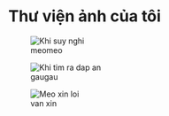 <!DOCTYPE html>
<html lang="vi">
<head>
  <meta charset="UTF-8" />
  <meta name="viewport" content="width=device-width, initial-scale=1.0">
  <title>Thư viện ảnh tương tác</title>
  <link rel="stylesheet" href="styles.css">
  <script src="script.js" defer></script>
</head>
<body>
  <h1>Thư viện ảnh của tôi</h1>
  <section id="gallery">
    <figure>
      <img src="https://encrypted-tbn0.gstatic.com/images?q=tbn:ANd9GcSRqm0U3fUwxB1ZPX1udrS6E0rsXmTFbhOs8A&s" alt="Khi suy nghi" />
      <figcaption>meomeo</figcaption>
    </figure>
    <figure>
      <img src="https://encrypted-tbn0.gstatic.com/images?q=tbn:ANd9GcTXElAF0z6nV0Kdbbd-V4klk8shJVF9q36LQw&s" alt="Khi tim ra dap an" />
      <figcaption>gaugau</figcaption>
    </figure>
    <figure>
      <img src="https://auvi.edu.vn/wp-content/uploads/2025/02/meme-meo-7.jpg" alt="Meo xin loi" />
      <figcaption>van xin</figcaption>
    </figure>
  </section>
</body>
</html>

